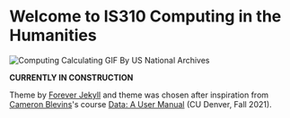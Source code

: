 # Welcome to IS310 Computing in the Humanities

![Computing Calculating GIF By US National Archives](https://media.giphy.com/media/26ybx720u0sDzbaIU/giphy.gif)

**CURRENTLY IN CONSTRUCTION**

Theme by [Forever Jekyll](https://github.com/forever-jekyll/forever-jekyll) and theme was chosen after inspiration from [Cameron Blevins](https://cameronblevins.org)'s course [Data: A User Manual](https://cblevins.github.io/f21-data/) (CU Denver, Fall 2021).
